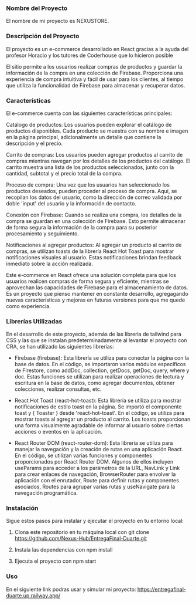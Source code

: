 ### Nombre del Proyecto
El nombre de mi proyecto es NEXUSTORE.

### Descripción del Proyecto
El proyecto es un e-commerce desarrollado en React gracias a la ayuda del profesor Horacio y los tutores de Coderhouse que lo hicieron posible

El sitio permite a los usuarios realizar compras de productos y guardar la información de la compra en una colección de Firebase. Proporciona una experiencia de compra intuitiva y fácil de usar para los clientes, al tiempo que utiliza la funcionalidad de Firebase para almacenar y recuperar datos.

### Características
El e-commerce cuenta con las siguientes características principales:

Catálogo de productos: Los usuarios pueden explorar el catálogo de productos disponibles. Cada producto se muestra con su nombre e imagen en la página principal, adicionalmente un detalle que contiene la descripción y el precio.

Carrito de compras: Los usuarios pueden agregar productos al carrito de compras mientras navegan por los detalles de los productos del catálogo. El carrito muestra una lista de los productos seleccionados, junto con la cantidad, subtotal y el precio total de la compra.

Proceso de compra: Una vez que los usuarios han seleccionado los productos deseados, pueden proceder al proceso de compra. Aquí, se recopilan los datos del usuario, como la dirección de correo validada por doble 'input' del usuario y la información de contacto.

Conexión con Firebase: Cuando se realiza una compra, los detalles de la compra se guardan en una colección de Firebase. Esto permite almacenar de forma segura la información de la compra para su posterior procesamiento y seguimiento.

Notificaciones al agregar productos: Al agregar un producto al carrito de compras, se utilizan toasts de la librería React Hot Toast para mostrar notificaciones visuales al usuario. Estas notificaciones brindan feedback inmediato sobre la acción realizada.

Este e-commerce en React ofrece una solución completa para que los usuarios realicen compras de forma segura y eficiente, mientras se aprovechan las capacidades de Firebase para el almacenamiento de datos. Es un proyecto que pienso mantener en constante desarrollo, agregagando nuevas características y mejoras en futuras versiones para que me quede como experiencia.


### Librerías Utilizadas
En el desarrollo de este proyecto, además de las libreria de tailwind para CSS y las que se instalan predeterminadamente al levantar el proyecto con CRA, se han utilizado las siguientes librerías:

- Firebase (firebase): Esta librería se utiliza para conectar la página con la base de datos. En el código, se importaron varios módulos específicos de Firestore, como addDoc, collection, getDocs, getDoc, query, where y doc. Estas funciones se utilizan para realizar operaciones de lectura y escritura en la base de datos, como agregar documentos, obtener colecciones, realizar consultas, etc.

- React Hot Toast (react-hot-toast): Esta librería se utiliza para mostrar notificaciones de estilo toast en la página. Se importó el componente toast y { Toaster } desde 'react-hot-toast'. En el código, se utiliza para mostrar toasts al agregar un producto al carrito. Los toasts proporcionan una forma visualmente agradable de informar al usuario sobre ciertas acciones o eventos en la aplicación.

- React Router DOM (react-router-dom): Esta librería se utiliza para manejar la navegación y la creación de rutas en una aplicación React. En el código, se utilizan varias funciones y componentes proporcionados por React Router DOM. Algunos de ellos incluyen useParams para acceder a los parámetros de la URL, NavLink y Link para crear enlaces de navegación, BrowserRouter para envolver la aplicación con el enrutador, Route para definir rutas y componentes asociados, Routes para agrupar varias rutas y useNavigate para la navegación programática.

### Instalación
Sigue estos pasos para instalar y ejecutar el proyecto en tu entorno local:

1. Clona este repositorio en tu máquina local con git clone https://github.com/Nexus-Hub/EntregaFinal-Duarte.git

2. Instala las dependencias con npm install

3. Ejecuta el proyecto con npm start

### Uso
En el siguiente link podras usar y simular mi proyecto: https://entregafinal-duarte.up.railway.app/